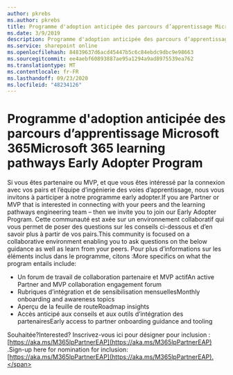 ```yaml
---
author: pkrebs
ms.author: pkrebs
title: Programme d'adoption anticipée des parcours d’apprentissage Microsoft 365
ms.date: 3/9/2019
description: Programme d'adoption anticipée des parcours d’apprentissage Microsoft 365
ms.service: sharepoint online
ms.openlocfilehash: 84839637d6acd45447b5c6c84ebdc9dbc9e98663
ms.sourcegitcommit: ee4aebf60893887ae95a1294a9ad8975539ea762
ms.translationtype: MT
ms.contentlocale: fr-FR
ms.lasthandoff: 09/23/2020
ms.locfileid: "48234126"
---
```

# <a name="microsoft-365-learning-pathways-early-adopter-program"></a><span data-ttu-id="6bf7d-103">Programme d'adoption anticipée des parcours d’apprentissage Microsoft 365</span><span class="sxs-lookup"><span data-stu-id="6bf7d-103">Microsoft 365 learning pathways Early Adopter Program</span></span>

<span data-ttu-id="6bf7d-104">Si vous êtes partenaire ou MVP, et que vous êtes intéressé par la connexion avec vos pairs et l’équipe d’ingénierie des voies d’apprentissage, nous vous invitons à participer à notre programme early adopter.</span><span class="sxs-lookup"><span data-stu-id="6bf7d-104">If you are Partner or MVP that is interested in connecting with your peers and the learning pathways engineering team – then we invite you to join our Early Adopter Program.</span></span> <span data-ttu-id="6bf7d-105">Cette communauté est axée sur un environnement collaboratif qui vous permet de poser des questions sur les conseils ci-dessous et d’en savoir plus à partir de vos pairs.</span><span class="sxs-lookup"><span data-stu-id="6bf7d-105">This community is focused on a collaborative environment enabling you to ask questions on the below guidance as well as learn from your peers.</span></span> <span data-ttu-id="6bf7d-106">Pour plus d’informations sur les éléments inclus dans le programme, citons :</span><span class="sxs-lookup"><span data-stu-id="6bf7d-106">More specifics on what the program entails include:</span></span>  
- <span data-ttu-id="6bf7d-107">Un forum de travail de collaboration partenaire et MVP actif</span><span class="sxs-lookup"><span data-stu-id="6bf7d-107">An active Partner and MVP collaboration engagement forum</span></span> 
- <span data-ttu-id="6bf7d-108">Rubriques d’intégration et de sensibilisation mensuelles</span><span class="sxs-lookup"><span data-stu-id="6bf7d-108">Monthly onboarding and awareness topics</span></span> 
- <span data-ttu-id="6bf7d-109">Aperçu de la feuille de route</span><span class="sxs-lookup"><span data-stu-id="6bf7d-109">Roadmap insights</span></span> 
- <span data-ttu-id="6bf7d-110">Accès anticipé aux conseils et aux outils d’intégration des partenaires</span><span class="sxs-lookup"><span data-stu-id="6bf7d-110">Early access to partner onboarding guidance and tooling</span></span> 

<span data-ttu-id="6bf7d-111">Souhaitée?</span><span class="sxs-lookup"><span data-stu-id="6bf7d-111">Interested?</span></span> <span data-ttu-id="6bf7d-112">Inscrivez-vous ici pour désigner pour inclusion : [https://aka.ms/M365lpPartnerEAP](https://aka.ms/M365lpPartnerEAP) .</span><span class="sxs-lookup"><span data-stu-id="6bf7d-112">Sign-up here for nomination for inclusion: [https://aka.ms/M365lpPartnerEAP](https://aka.ms/M365lpPartnerEAP).</span></span>   

